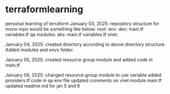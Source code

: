 # terraformlearning
personal learning of terraform
January 03, 2025:
repository structure for mono repo would be something like below:
root:
  env:
    dev:
      main.tf
      variables.tf
    qa
  modules:
    aks:
      main.tf
      variables.tf
    vnet:

  January 04, 2025:
  created directory according to above directory structure.
  Added modules and envs folder.

  January 05, 2025:
  created resource group module and added code in main.tf

  January 06, 2025:
  changed resource group module to use variable
  added providers.tf code in qa env file
  updated comments on vnet module main.tf
  updated readme.md for jan 5 and 6
  